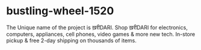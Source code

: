 # bustling-wheel-1520

The Unique name of the project is ख़रीDARI.
Shop ख़रीDARI for electronics, computers, appliances, cell phones, video games & more new tech. In-store pickup & free 2-day shipping on thousands of items.
